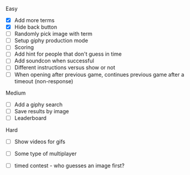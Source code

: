 Easy
- [X] Add more terms
- [X] Hide back button
- [ ] Randomly pick image with term
- [ ] Setup giphy production mode
- [ ] Scoring
- [ ] Add hint for people that don't guess in time
- [ ] Add soundcon when successful
- [ ] Different instructions versus show or not
- [ ] When opening after previous game, continues previous game after a timeout (non-response)

Medium
- [ ] Add a giphy search
- [ ] Save results by image
- [ ] Leaderboard

Hard
- [ ] Show videos for gifs
- [ ] Some type of multiplayer
- [ ] timed contest - who guesses an image first?


